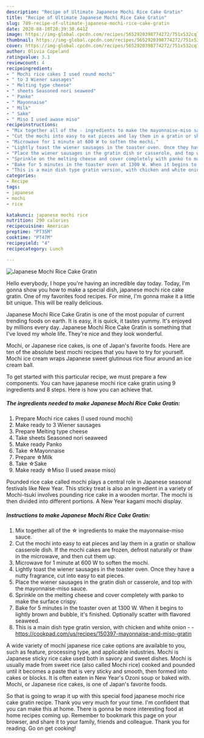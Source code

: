 ```yaml
---
description: "Recipe of Ultimate Japanese Mochi Rice Cake Gratin"
title: "Recipe of Ultimate Japanese Mochi Rice Cake Gratin"
slug: 789-recipe-of-ultimate-japanese-mochi-rice-cake-gratin
date: 2020-08-10T20:39:30.641Z
image: https://img-global.cpcdn.com/recipes/5652920398774272/751x532cq70/japanese-mochi-rice-cake-gratin-recipe-main-photo.jpg
thumbnail: https://img-global.cpcdn.com/recipes/5652920398774272/751x532cq70/japanese-mochi-rice-cake-gratin-recipe-main-photo.jpg
cover: https://img-global.cpcdn.com/recipes/5652920398774272/751x532cq70/japanese-mochi-rice-cake-gratin-recipe-main-photo.jpg
author: Olivia Copeland
ratingvalue: 3.1
reviewcount: 4
recipeingredient:
- " Mochi rice cakes I used round mochi"
- " to 3 Wiener sausages"
- " Melting type cheese"
- " sheets Seasoned nori seaweed"
- " Panko"
- " Mayonnaise"
- " Milk"
- " Sake"
- " Miso I used awase miso"
recipeinstructions:
- "Mix together all of the ☆ ingredients to make the mayonnaise-miso sauce."
- "Cut the mochi into easy to eat pieces and lay them in a gratin or shallow casserole dish. If the mochi cakes are frozen, defrost naturally or thaw in the microwave, and then cut them up."
- "Microwave for 1 minute at 600 W to soften the mochi."
- "Lightly toast the wiener sausages in the toaster oven. Once they have a nutty fragrance, cut into easy to eat pieces."
- "Place the wiener sausages in the gratin dish or casserole, and top with the mayonnaise-miso sauce."
- "Sprinkle on the melting cheese and cover completely with panko to make the surface crispy."
- "Bake for 5 minutes in the toaster oven at 1300 W. When it begins to lightly brown and bubble, it&#39;s finished. Optionally scatter with flavored seaweed."
- "This is a main dish type gratin version, with chicken and white onion  https://cookpad.com/us/recipes/150397-mayonnaise-and-miso-gratin"
categories:
- Recipe
tags:
- japanese
- mochi
- rice

katakunci: japanese mochi rice 
nutrition: 290 calories
recipecuisine: American
preptime: "PT35M"
cooktime: "PT47M"
recipeyield: "4"
recipecategory: Lunch

---
```



![Japanese Mochi Rice Cake Gratin](https://img-global.cpcdn.com/recipes/5652920398774272/751x532cq70/japanese-mochi-rice-cake-gratin-recipe-main-photo.jpg)

Hello everybody, I hope you're having an incredible day today. Today, I'm gonna show you how to make a special dish, japanese mochi rice cake gratin. One of my favorites food recipes. For mine, I'm gonna make it a little bit unique. This will be really delicious.

Japanese Mochi Rice Cake Gratin is one of the most popular of current trending foods on earth. It is easy, it is quick, it tastes yummy. It's enjoyed by millions every day. Japanese Mochi Rice Cake Gratin is something that I've loved my whole life. They're nice and they look wonderful.

Mochi, or Japanese rice cakes, is one of Japan&#39;s favorite foods. Here are ten of the absolute best mochi recipes that you have to try for yourself. Mochi ice cream wraps Japanese sweet glutinous rice flour around an ice cream ball.


To get started with this particular recipe, we must prepare a few components. You can have japanese mochi rice cake gratin using 9 ingredients and 8 steps. Here is how you can achieve that.

<!--inarticleads1-->

##### The ingredients needed to make Japanese Mochi Rice Cake Gratin:

1. Prepare  Mochi rice cakes (I used round mochi)
1. Make ready  to 3 Wiener sausages
1. Prepare  Melting type cheese
1. Take  sheets Seasoned nori seaweed
1. Make ready  Panko
1. Take  ☆Mayonnaise
1. Prepare  ☆Milk
1. Take  ☆Sake
1. Make ready  ☆Miso (I used awase miso)


Pounded rice cake called mochi plays a central role in Japanese seasonal festivals like New Year. This sticky treat is also an ingredient in a variety of Mochi-tsuki involves pounding rice cake in a wooden mortar. The mochi is then divided into different portions. A New Year kagami mochi display. 

<!--inarticleads2-->

##### Instructions to make Japanese Mochi Rice Cake Gratin:

1. Mix together all of the ☆ ingredients to make the mayonnaise-miso sauce.
1. Cut the mochi into easy to eat pieces and lay them in a gratin or shallow casserole dish. If the mochi cakes are frozen, defrost naturally or thaw in the microwave, and then cut them up.
1. Microwave for 1 minute at 600 W to soften the mochi.
1. Lightly toast the wiener sausages in the toaster oven. Once they have a nutty fragrance, cut into easy to eat pieces.
1. Place the wiener sausages in the gratin dish or casserole, and top with the mayonnaise-miso sauce.
1. Sprinkle on the melting cheese and cover completely with panko to make the surface crispy.
1. Bake for 5 minutes in the toaster oven at 1300 W. When it begins to lightly brown and bubble, it&#39;s finished. Optionally scatter with flavored seaweed.
1. This is a main dish type gratin version, with chicken and white onion -  - https://cookpad.com/us/recipes/150397-mayonnaise-and-miso-gratin


A wide variety of mochi japanese rice cake options are available to you, such as feature, processing type, and applicable industries. Mochi is Japanese sticky rice cake used both in savory and sweet dishes. Mochi is usually made from sweet rice (also called Mochi rice) cooked and pounded until it becomes a paste that is very sticky and smooth, then formed into cakes or blocks. It is often eaten in New Year&#39;s Ozoni soup or baked with. Mochi, or Japanese rice cakes, is one of Japan&#39;s favorite foods. 

So that is going to wrap it up with this special food japanese mochi rice cake gratin recipe. Thank you very much for your time. I'm confident that you can make this at home. There is gonna be more interesting food at home recipes coming up. Remember to bookmark this page on your browser, and share it to your family, friends and colleague. Thank you for reading. Go on get cooking!
